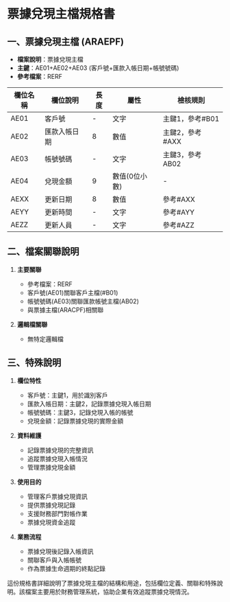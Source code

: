# 票據兌現主檔規格書

## 一、票據兌現主檔 (ARAEPF)
- **檔案說明**：票據兌現主檔
- **主鍵**：AE01+AE02+AE03 (客戶號+匯款入帳日期+帳號號碼)
- **參考檔案**：RERF

| 欄位名稱 | 欄位說明 | 長度 | 屬性 | 檢核規則 |
|---------|---------|------|------|----------|
| AE01 | 客戶號 | - | 文字 | 主鍵1，參考#B01 |
| AE02 | 匯款入帳日期 | 8 | 數值 | 主鍵2，參考#AXX |
| AE03 | 帳號號碼 | - | 文字 | 主鍵3，參考AB02 |
| AE04 | 兌現金額 | 9 | 數值(0位小數) | - |
| AEXX | 更新日期 | 8 | 數值 | 參考#AXX |
| AEYY | 更新時間 | - | 文字 | 參考#AYY |
| AEZZ | 更新人員 | - | 文字 | 參考#AZZ |

## 二、檔案關聯說明

1. **主要關聯**
   - 參考檔案：RERF
   - 客戶號(AE01)關聯客戶主檔(#B01)
   - 帳號號碼(AE03)關聯匯款帳號主檔(AB02)
   - 與票據主檔(ARACPF)相關聯

2. **邏輯檔關聯**
   - 無特定邏輯檔

## 三、特殊說明

1. **欄位特性**
   - 客戶號：主鍵1，用於識別客戶
   - 匯款入帳日期：主鍵2，記錄票據兌現入帳日期
   - 帳號號碼：主鍵3，記錄兌現入帳的帳號
   - 兌現金額：記錄票據兌現的實際金額

2. **資料維護**
   - 記錄票據兌現的完整資訊
   - 追蹤票據兌現入帳情況
   - 管理票據兌現金額

3. **使用目的**
   - 管理客戶票據兌現資訊
   - 提供票據兌現記錄
   - 支援財務部門對帳作業
   - 票據兌現資金追蹤

4. **業務流程**
   - 票據兌現後記錄入帳資訊
   - 關聯客戶與入帳帳號
   - 作為票據生命週期的終點記錄

這份規格書詳細說明了票據兌現主檔的結構和用途，包括欄位定義、關聯和特殊說明。該檔案主要用於財務管理系統，協助企業有效追蹤票據兌現情況。 
